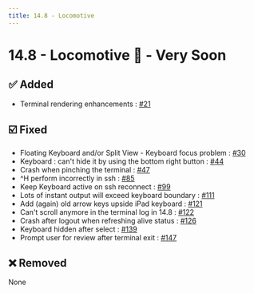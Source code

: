 ```yaml
---
title: 14.8 - Locomotive
---
```

# 14.8 - Locomotive :steam_locomotive: - Very Soon

## :white_check_mark: Added
* Terminal rendering enhancements : [#21](https://github.com/isontheline/pro.webssh.net/issues/21)

## :ballot_box_with_check: Fixed
* Floating Keyboard and/or Split View - Keyboard focus problem : [#30](https://github.com/isontheline/pro.webssh.net/issues/30)
* Keyboard : can't hide it by using the bottom right button : [#44](https://github.com/isontheline/pro.webssh.net/issues/44)
* Crash when pinching the terminal : [#47](https://github.com/isontheline/pro.webssh.net/issues/47)
* ^H perform incorrectly in ssh : [#85](https://github.com/isontheline/pro.webssh.net/issues/85)
* Keep Keyboard active on ssh reconnect : [#99](https://github.com/isontheline/pro.webssh.net/issues/99)
* Lots of instant output will exceed keyboard boundary : [#111](https://github.com/isontheline/pro.webssh.net/issues/111)
* Add (again) old arrow keys upside iPad keyboard : [#121](https://github.com/isontheline/pro.webssh.net/issues/121)
* Can't scroll anymore in the terminal log in 14.8 : [#122](https://github.com/isontheline/pro.webssh.net/issues/122)
* Crash after logout when refreshing alive status : [#126](https://github.com/isontheline/pro.webssh.net/issues/126)
* Keyboard hidden after select : [#139](https://github.com/isontheline/pro.webssh.net/issues/139)
* Prompt user for review after terminal exit : [#147](https://github.com/isontheline/pro.webssh.net/issues/147)

## :x: Removed
None